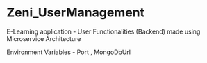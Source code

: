 # Zeni_UserManagement
E-Learning application - User Functionalities (Backend) made using Microservice Architecture 

Environment Variables - Port , MongoDbUrl